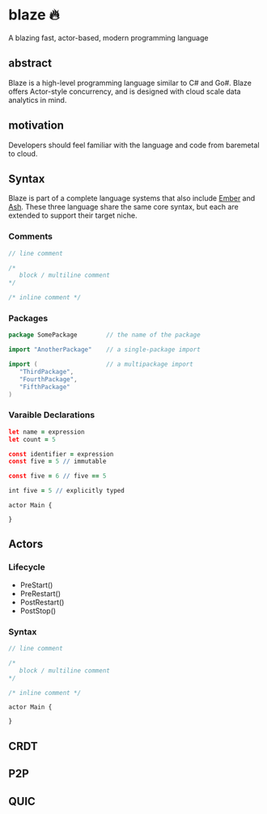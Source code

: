 # blaze 🔥
A blazing fast, actor-based, modern programming language

## abstract

Blaze is a high-level programming language similar to C# and Go#. Blaze offers Actor-style concurrency, and is designed with cloud scale data analytics in mind. 

## motivation

Developers should feel familiar with the language and code from baremetal to cloud.

## Syntax

Blaze is part of a complete language systems that also include [Ember](https://github.com/sckelemen/ember) and [Ash](https://github.com/sckelemen/ash). These three language share the same core syntax, but each are extended to support their target niche.

### Comments
```Go
// line comment

/* 
   block / multiline comment 
*/

/* inline comment */
```

### Packages
```Go
package SomePackage        // the name of the package

import "AnotherPackage"    // a single-package import 

import (                   // a multipackage import
   "ThirdPackage",
   "FourthPackage",
   "FifthPackage" 
)
```

### Varaible Declarations
```coffee
let name = expression
let count = 5

const identifier = expression
const five = 5 // immutable

const five = 6 // five == 5

int five = 5 // explicitly typed
```



```pony 
actor Main {
  
}

```



## Actors

### Lifecycle
- PreStart()
- PreRestart()
- PostRestart()
- PostStop()

### Syntax 
```Go
// line comment

/* 
   block / multiline comment 
*/

/* inline comment */
```

```pony 
actor Main {
  
}

```


## CRDT


## P2P

## QUIC
